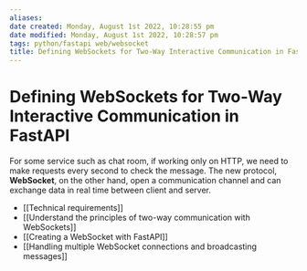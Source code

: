 ```yaml
---
aliases: 
date created: Monday, August 1st 2022, 10:28:55 pm
date modified: Monday, August 1st 2022, 10:28:57 pm
tags: python/fastapi web/websocket
title: Defining WebSockets for Two-Way Interactive Communication in FastAPI
---
```


# Defining WebSockets for Two-Way Interactive Communication in FastAPI

For some service such as chat room, if working only on HTTP, we need to make requests every second to check the message. The new protocol, **WebSocket**, on the other hand, open a communication channel and can exchange data in real time between client and server.

- [[Technical requirements]]
- [[Understand the principles of two-way communication with WebSockets]]
- [[Creating a WebSocket with FastAPI]]
- [[Handling multiple WebSocket connections and broadcasting messages]]